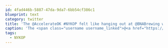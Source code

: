 ```yaml
---
id: 4fad446b-5887-47da-9da7-6bb54cf386c1
blueprint: text
category: twitter
title: 'The @AccelerateOK #NYKOP felt like hanging out at @BNABrewing with 200 of my closest friends. Such a great event!'
caption: 'The <span class="username username_linked">@<a href="https://twitter.com/AccelerateOK" title="Accelerate Okanagan">AccelerateOK</a></span> <span class="hashtag hashtag_local">#<a href="http://tweettemp.darylchymko.ca/?tag=nykop">NYKOP</a> felt like hanging out at <span class="username username_linked">@<a href="https://twitter.com/BNABrewing" title="BNA Brewing Co.">BNABrewing</a></span> with 200 of my closest friends. Such a great event!'
tags:
  - NYKOP
---
```

